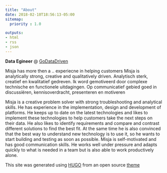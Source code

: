 ```yaml
---
title: "About"
date: 2018-02-10T18:56:13-05:00
sitemap:
  priority : 1.0

outputs:
- html
- rss
- json
---
```

**Data Egineer** @ [GoDataDriven](https://godatadriven.com)

Misja has more then a .. experiecne in helping customers 
Misja is analytically strong, creative and qualitatively driven.
Analytisch sterk, creatief en kwalitatief gedreven. Ik word gemotiveerd door complexe technische en functionele uitdagingen. Op communicatief gebied goed in discussiëren, kennisoverdracht, presenteren en motiveren

Misja is a creative problem solver with strong troubleshooting and analytical skills. He has experience in the implementation, design and development of platforms.
He keeps up to date on the latest technologies and likes to implement these technologies to help customers take the next steps on their data.
He also likes to identify requirements and compare and contrast different solutions to find the best fit. At the same time he is also convinced that the best way to understand new technology is to use it, so he wants to start building and testing as soon as possible.
Misja is self-motivated and has good communication skills. He works well under pressure and adapts quickly to what is needed in a team but is also able to work productively alone.

This site was generated using [HUGO](https://gohugo.io) from an open source [theme](https://github.com/eddiewebb/hugo-resume) 
